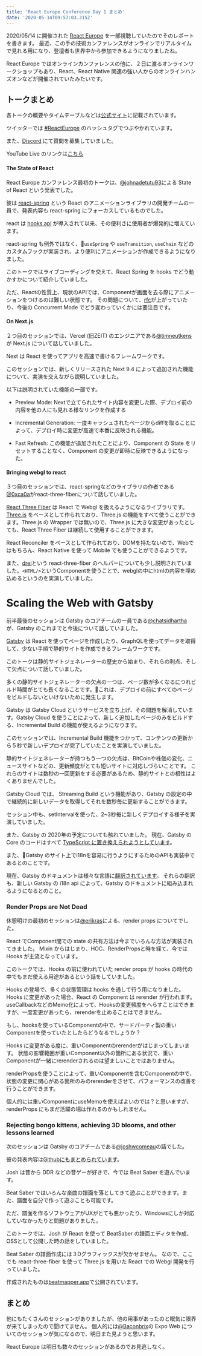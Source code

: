 ```yaml
---
title: 'React Europe Conference Day 1 まとめ'
date: '2020-05-14T09:57:03.315Z'
---
```


2020/05/14 に開催された [React Europe](https://www.react-europe.org/) を一部視聴していたのでそのレポートを書きます。
最近、この手の技術カンファレンスがオンラインでリアルタイムで見れる用になり、登壇者も世界中から参加できるようになりましたね。

React Europe ではオンラインカンファレンスの他に、２日に渡るオンラインワークショップもあり、React、React Native 関連の強い人からのオンラインハンズオンなどが開催されていたみたいです。

## トークまとめ

各トークの概要やタイムテーブルなどは[公式サイト](https://remote.reactsummit.com/)に記載されています。

ツイッターでは [#ReactEurope](https://twitter.com/hashtag/ReactEurope) のハッシュタグでつぶやかれています。

また、[Discord](​https://discord.gg/r6yjG2g) にて質問を募集していました。

YouTube Live のリンクは[こちら](https://www.youtube.com/watch?v=41Ia291KIvI)

#### The State of React

React Europe カンファレンス最初のトークは、[@johnadetutu93](https://twitter.com/johnadetutu93)による State of React という発表でした。

彼は [react-spring](https://www.react-spring.io/) という React のアニメーションライブラリの開発チームの一員で、発表内容も react-spring にフォーカスしているものでした。

react は [hooks api](https://reactjs.org/docs/hooks-reference.html) が導入されて以来、その便利さに使用者が爆発的に増えています。

react-spring も例外ではなく、`useSpring` や `useTransition`, `useChain` などのカスタムフックが実装され、より便利にアニメーションが作成できるようになりました。

このトークではライブコーディングを交えて、React Spring を hooks でどう動かすかについて紹介していました。

ただ、Reactの性質上、現状のAPIでは、Componentが画面を去る際にアニメーションをつけるのは難しい状態です。
その問題について、[rfc](https://github.com/reactjs/rfcs/issues/128)が上がっていたり、今後の Concurrent Mode でどう変わっていくかには要注目です。

#### On Next.js

２つ目のセッションでは、Vercel (旧ZEIT) のエンジニアである[@timneutkens](https://twitter.com/timneutkens)が Next.js について話していました。

Next は React を使ってアプリを高速で書けるフレームワークです。

このセッションでは、新しくリリースされた Next 9.4 によって追加された機能について、実演を交えながら説明していました。

以下は説明されていた機能の一部です。

- Preview Mode: Nextで立てられたサイト内容を変更した際、デプロイ前の内容を他の人にも見れる様なリンクを作成する

- Incremental Generation: 一度キャッシュされたページからdiffを取ることによって、デプロイ時に変更が高速で本番に反映される機能。

- Fast Refresh: この機能が追加されたことにより、Component の State をリセットすることなく、Component の変更が即時に反映できるようになった。


#### Bringing webgl to react

３つ目のセッションでは、react-springなどのライブラリの作者である[@0xca0a](https://twitter.com/0xca0a)がreact-three-fiberについて話していました。

[React Three Fiber](https://github.com/react-spring/react-three-fiber) は React で Webgl を扱えるようになるライブラリです。[Three.js](https://threejs.org/) をベースとして作られており、Three.js の機能をすべて使うことができます。Three.js の Wrapper では無いので、Three.js に大きな変更があったとしても、React Three Fiber は継続して使用することができます。

React Reconciler をベースとして作られており、DOMを持たないので、Webではもちろん、React Native を使って Mobile でも使うことができるようです。

また、[drei](https://github.com/react-spring/drei)という react-three-fiber のヘルパーについても少し説明されていました。`<HTML/>`というComponentを使うことで、webglの中にhtmlの内容を埋め込めるというのを実演していました。

# Scaling the Web with Gatsby

前半最後のセッションは Gatsby のコアチームの一員である[@chatsidhartha](https://twitter.com/chatsidhartha) が、Gatsby のこれまでと今後について話していました。

[Gatsby](https://www.gatsbyjs.org/) は React を使ってページを作成したり、GraphQLを使ってデータを取得して、少ない手順で静的サイトを作成できるフレームワークです。

このトークは静的サイトジェネレーターの歴史から始まり、それらの利点、そして欠点について話していました。

多くの静的サイトジェネレーターの欠点の一つは、ページ数が多くなるにつれビルド時間がとても長くなることです。これは、デプロイの前にすべてのページをビルドしないといけないために発生します。

Gatsby は Gatsby Cloud というサービスを立ち上げ、その問題を解消しています。Gatsby Cloud を使うことによって、新しく追加したページのみをビルドする、Incremental Build の機能が使えるようになります。

このセッションでは、Incremental Build 機能をつかって、コンテンツの更新から５秒で新しいデプロイが完了していたことを実演していました。

静的サイトジェネレーターが持つもう一つの欠点は、BitCoinや株価の変化、ニュースサイトなどの、更新頻度がとても短いサイトに対応しづらいことです。
これらのサイトは数秒の一回更新をする必要があるため、静的サイトとの相性はよくありませんでした。

Gatsby Cloud では、 Streaming Build という機能があり、Gatsby の設定の中で継続的に新しいデータを取得してそれを数秒毎に更新することができます。

セッション中も、setIntervalを使った、2~3秒毎に新しくデプロイする様子を実演していました。

また、Gatsby の 2020年の予定についても触れていました。
現在、Gatsby の Core のコードはすべて [TypeScript に置き換えられようとしています](https://github.com/gatsbyjs/gatsby/issues/21995)。

また、Gatsby のサイト上でi18nを容易に行うようにするためのAPIも実装中であるとのことです。

現在、Gatsby のドキュメントは様々な言語に[翻訳されています](https://github.com/gatsbyjs/gatsby-ja)。
それらの翻訳も、新しい Gatsby の i18n api によって、Gatsby のドキュメントに組み込まれるようになるとのこと。

### Render Props are Not Dead

休憩明けの最初のセッションは[@erikras](https://twitter.com/erikras)による、render props についてでした。

React でComponent間での state の共有方法は今までいろんな方法が実装されてきました。
Mixin からはじまり、HOC、RenderPropsと時を経て、今では Hooks が主流となっています。

このトークでは、Hooks の前に使われていた render props が hooks の時代の中でもまだ使える用途があるという話をしていました。

Hooks の登場で、多くの状態管理は hooks を通して行う用になりました。
Hooks に変更があった場合、React の Component は rerender が行われます。
useCallbackなどのMemo化によって、Hooksの変更頻度をへらすことはできますが、一度変更があったら、rerenderを止めることはできません。

もし、hooksを使っているComponentの中で、サードパーティ製の重いComponentを使っていたとしたらどうなるでしょうか？

Hooks に変更がある度に、重いComponentのrerenderがはじまってしまいます。
状態の影響範囲が重いComponent以外の箇所にある状況で、重いComponentが一緒にrerenderされるのは望ましいことではありません。

renderPropsを使うことによって、重いComponentを含むComponentの中で、状態の変更に関心がある箇所のみのrerenderをさせて、パフォーマンスの改善を行うことができます。

個人的には重いComponentにuseMemoを使えばよいのでは？と思いますが、renderProps にもまだ活躍の場は作れるのかもしれません。

### Rejecting bongo kittens, achieving 3D blooms, and other lessons learned

次のセッションは Gatsby のコアチームである[@joshwcomeau](https://twitter.com/joshwcomeau)の話でした。

彼の発表内容は[Githubにもまとめられています](https://github.com/joshwcomeau/talk-2020-react-europe)。

Josh は昔から DDR などの音ゲーが好きで、今では Beat Saber を遊んでいます。

Beat Saber ではいろんな楽曲の譜面を落としてきて遊ぶことができます。また、譜面を自分で作って遊ぶことも可能です。

ただ、譜面を作るソフトウェアがUXがとても悪かったり、Windowsにしか対応していなかったりと問題がありました。

このトークでは、Josh が React を使って BeatSaber の譜面エディタを作成、OSSとして公開した時の話をしていました。

Beat Saber の譜面作成には３Dグラフィックスが欠かせません。
なので、ここでも react-three-fiber を使って Three.js を用いた React での Webgl 開発を行っていました。

作成されたものは[beatmapper.app](https://beatmapper.app/)で公開されています。


## まとめ
他にもたくさんのセッションがありましたが、他の用事があったのと眠気に限界が来てしまったので聞けてません。
個人的には[@Baconbrix](https://twitter.com/Baconbrix)の Expo Web についてのセッションが気になるので、明日また見ようと思います。

React Europe は明日も数々のセッションがあるのでお見逃しなく。